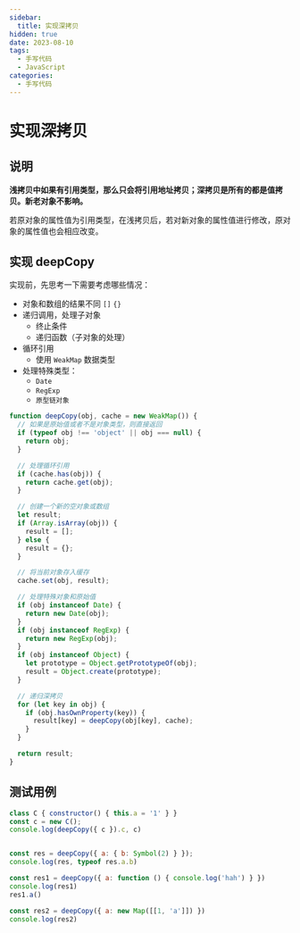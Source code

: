 ```yaml
---
sidebar:
  title: 实现深拷贝
hidden: true
date: 2023-08-10
tags:
  - 手写代码
  - JavaScript
categories:
  - 手写代码
---
```


# 实现深拷贝

## 说明

**浅拷贝中如果有引用类型，那么只会将引用地址拷贝；深拷贝是所有的都是值拷贝。新老对象不影响。**

若原对象的属性值为引用类型，在浅拷贝后，若对新对象的属性值进行修改，原对象的属性值也会相应改变。

## 实现 deepCopy

实现前，先思考一下需要考虑哪些情况：

- 对象和数组的结果不同  `[]`  `{}`
- 递归调用，处理子对象
    - 终止条件
    - 递归函数（子对象的处理）
- 循环引用
    - 使用 `WeakMap` 数据类型
- 处理特殊类型：
    - `Date`
    - `RegExp`
    - `原型链对象`

```js
function deepCopy(obj, cache = new WeakMap()) {
  // 如果是原始值或者不是对象类型，则直接返回
  if (typeof obj !== 'object' || obj === null) {
    return obj;
  }

  // 处理循环引用
  if (cache.has(obj)) {
    return cache.get(obj);
  }

  // 创建一个新的空对象或数组
  let result;
  if (Array.isArray(obj)) {
    result = [];
  } else {
    result = {};
  }

  // 将当前对象存入缓存
  cache.set(obj, result);

  // 处理特殊对象和原始值
  if (obj instanceof Date) {
    return new Date(obj);
  }
  if (obj instanceof RegExp) {
    return new RegExp(obj);
  }
  if (obj instanceof Object) {
    let prototype = Object.getPrototypeOf(obj);
    result = Object.create(prototype);
  }

  // 递归深拷贝
  for (let key in obj) {
    if (obj.hasOwnProperty(key)) {
      result[key] = deepCopy(obj[key], cache);
    }
  }

  return result;
}
```

## 测试用例
```js
class C { constructor() { this.a = '1' } }
const c = new C();
console.log(deepCopy({ c }).c, c)


const res = deepCopy({ a: { b: Symbol(2) } });
console.log(res, typeof res.a.b)

const res1 = deepCopy({ a: function () { console.log('hah') } })
console.log(res1)
res1.a()

const res2 = deepCopy({ a: new Map([[1, 'a']]) })
console.log(res2)
```